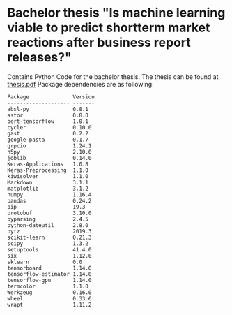 # Bachelor thesis "Is machine learning viable to predict shortterm market reactions after business report releases?"

Contains Python Code for the bachelor thesis. The thesis can be found at [thesis.pdf](https://drive.google.com/file/d/13UToIcNns3IIFQclT3mDgzKHe3gXC1fK/view?usp=sharing)
Package dependencies are as following:
```
Package              Version
-------------------- -------
absl-py              0.8.1  
astor                0.8.0  
bert-tensorflow      1.0.1  
cycler               0.10.0 
gast                 0.2.2  
google-pasta         0.1.7  
grpcio               1.24.1 
h5py                 2.10.0 
joblib               0.14.0 
Keras-Applications   1.0.8  
Keras-Preprocessing  1.1.0  
kiwisolver           1.1.0  
Markdown             3.1.1  
matplotlib           3.1.2  
numpy                1.16.4 
pandas               0.24.2 
pip                  19.3   
protobuf             3.10.0 
pyparsing            2.4.5  
python-dateutil      2.8.0  
pytz                 2019.3 
scikit-learn         0.21.3 
scipy                1.3.2  
setuptools           41.4.0 
six                  1.12.0 
sklearn              0.0    
tensorboard          1.14.0 
tensorflow-estimator 1.14.0 
tensorflow-gpu       1.14.0 
termcolor            1.1.0  
Werkzeug             0.16.0 
wheel                0.33.6 
wrapt                1.11.2 
```